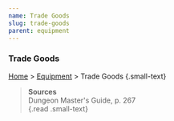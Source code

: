 ```yaml
---
name: Trade Goods
slug: trade-goods
parent: equipment
---
```

### Trade Goods
[Home](dm-operations-center) > [Equipment](equipment) > Trade Goods {.small-text}


> **Sources** <br/>
> Dungeon Master's Guide, p. 267<br/>
{.read .small-text}